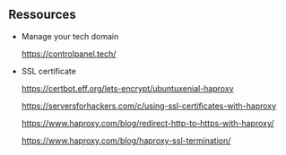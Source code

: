 ## Ressources

- Manage your tech domain

    https://controlpanel.tech/
    
- SSL certificate

  https://certbot.eff.org/lets-encrypt/ubuntuxenial-haproxy
  
  https://serversforhackers.com/c/using-ssl-certificates-with-haproxy
  
  https://www.haproxy.com/blog/redirect-http-to-https-with-haproxy/
  
  https://www.haproxy.com/blog/haproxy-ssl-termination/
